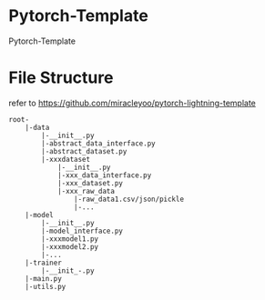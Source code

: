 # Pytorch-Template
Pytorch-Template

# File Structure
refer to https://github.com/miracleyoo/pytorch-lightning-template


```
root-
	|-data
		|-__init__.py
		|-abstract_data_interface.py
		|-abstract_dataset.py
        |-xxxdataset
            |-__init__.py
            |-xxx_data_interface.py
            |-xxx_dataset.py
            |-xxx_raw_data
                |-raw_data1.csv/json/pickle
                |-...
	|-model
		|-__init__.py
		|-model_interface.py
		|-xxxmodel1.py
		|-xxxmodel2.py
		|-...
    |-trainer
        |-__init_-.py
	|-main.py
	|-utils.py
```

